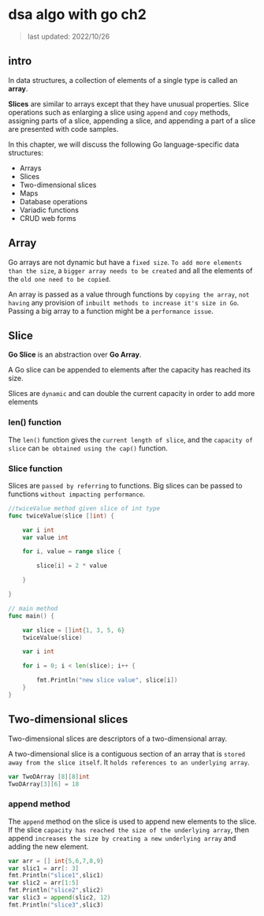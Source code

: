 # dsa algo with go ch2

> last updated: 2022/10/26

## intro

In data structures, a collection of elements of a single type is called an **array**.

**Slices** are  similar to arrays except that they have unusual properties. Slice operations such as enlarging a slice using `append` and `copy` methods, assigning parts of a slice, appending a slice, and appending a part of a slice are presented with code samples.

In this chapter, we will discuss the following Go language-specific data structures:

- Arrays
- Slices
- Two-dimensional slices
- Maps
- Database operations
- Variadic functions
- CRUD web forms

## Array

Go arrays are not dynamic but have a `fixed size`. `To add more elements than the size`, a `bigger array needs to be created` and all the elements of the `old one need to be copied`.

An array is passed as a value through functions by `copying the array`, `not having` any provision of `inbuilt methods to increase it's size in Go`. Passing a big array to a function might be a `performance issue`.

## Slice

**Go Slice** is an abstraction over **Go Array**.

 A Go slice can be appended to elements after the capacity has reached its size.

 Slices are `dynamic` and can double the current capacity in order to add more elements

### len() function

The `len()` function gives the `current length of slice`, and the `capacity of slice` can `be obtained using the cap()` function.

### Slice function

Slices are `passed by referring` to functions. Big slices can be passed to functions `without impacting performance`.

```go
//twiceValue method given slice of int type
func twiceValue(slice []int) {

	var i int
	var value int

	for i, value = range slice {

		slice[i] = 2 * value

	}

}

// main method
func main() {

	var slice = []int{1, 3, 5, 6}
	twiceValue(slice)

	var i int

	for i = 0; i < len(slice); i++ {

		fmt.Println("new slice value", slice[i])
	}
}
```

## Two-dimensional slices

Two-dimensional slices are descriptors of a two-dimensional array.

A two-dimensional slice is a contiguous section of an array that is `stored away from the slice itself`. It `holds references to an underlying array`.

```go
var TwoDArray [8][8]int
TwoDArray[3][6] = 18
```

### append method

The `append` method on the slice is used to append new elements to the slice. If the slice `capacity has reached the size of the underlying array`, then append `increases the size by creating a new underlying array` and adding the new element.

```go
var arr = [] int{5,6,7,8,9}
var slic1 = arr[: 3]
fmt.Println("slice1",slic1)
var slic2 = arr[1:5]
fmt.Println("slice2",slic2)
var slic3 = append(slic2, 12)
fmt.Println("slice3",slic3)
```
